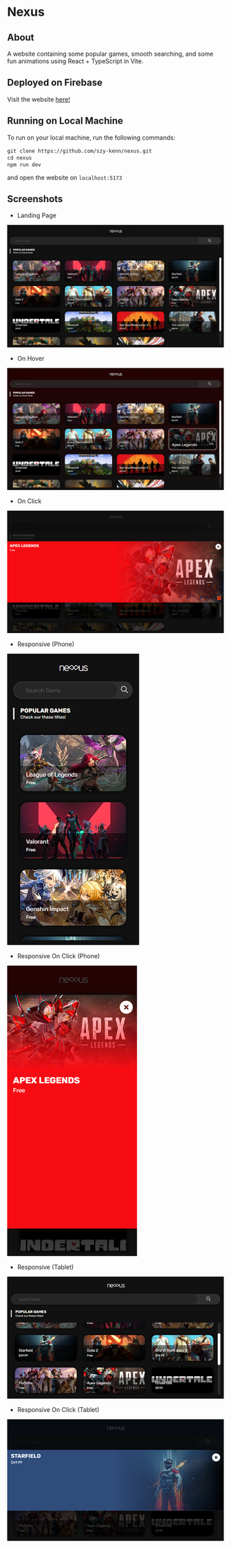 # Nexus

## About

A website containing some popular games, smooth searching, and some fun animations using React + TypeScript in Vite.

## Deployed on Firebase

Visit the website [here!](https://szy-kenn-nexus.web.app)

## Running on Local Machine

To run on your local machine, run the following commands:

```
git clone https://github.com/szy-kenn/nexus.git
cd nexus
npm run dev
```

and open the website on `localhost:5173`

## Screenshots

-   Landing Page

![Landing Page](assets/1.png)

-   On Hover

![On Hover](assets/2.png)

-   On Click

![On Click](assets/3.png)

-   Responsive (Phone)

![Responsive (Phone)](assets/4.png)

-   Responsive On Click (Phone)

![Responsive On Click (Phone)](assets/5.png)

-   Responsive (Tablet)

![Responsive (Tablet)](assets/6.png)

-   Responsive On Click (Tablet)

![Responsive On Click (Tablet)](assets/7.png)
